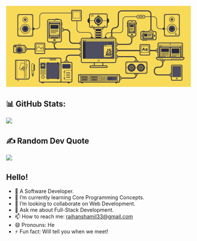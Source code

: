 ![MasterHead](https://raw.githubusercontent.com/deadmanShadow/deadmanShadow/main/jsman.gif)



## 📊 GitHub Stats:

![](https://github-readme-streak-stats.herokuapp.com/?user=deadmanShadow&theme=dark&hide_border=false)<br/>
</p>


## ✍️ Random Dev Quote
![](https://quotes-github-readme.vercel.app/api?type=horizontal&theme=radical)
  
</p>

## Hello! 

- 🔭 A Software Developer.
- 🌱 I’m currently learning Core Programming Concepts.
- 👯 I’m looking to collaborate on Web Development.
- 💬 Ask me about Full-Stack Development.
- 📫 How to reach me: raihanshamil33@gmail.com
- 😄 Pronouns: He
- ⚡ Fun fact: Will tell you when we meet!
